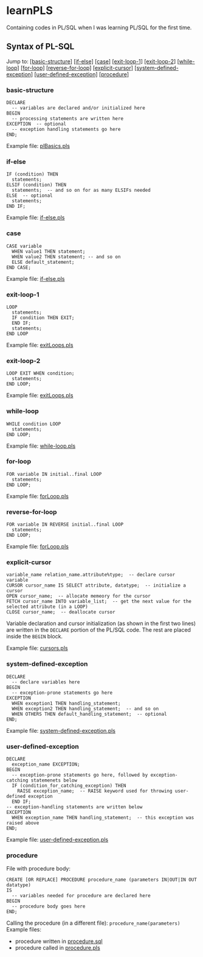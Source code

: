 # learnPLS
Containing codes in PL/SQL when I was learning PL/SQL for the first time.

## Syntax of PL-SQL
Jump to: [[basic-structure]](#basic-structure) [[if-else]](#if-else) [[case]](#case) [[exit-loop-1]](#exit-loop-1) [[exit-loop-2]](#exit-loop-2) [[while-loop]](#while-loop) [[for-loop]](#for-loop) [[reverse-for-loop]](#reverse-for-loop) [[explicit-cursor]](#explicit-cursor) [[system-defined-exception]](#system-defined-exception) [[user-defined-exception]](#user-defined-exception) [[procedure]](#procedure)

### basic-structure
```cool
DECLARE
  -- variables are declared and/or initialized here
BEGIN
  -- processing statements are written here
EXCEPTION  -- optional
  -- exception handling statements go here
END;
```
Example file: [plBasics.pls](https://github.com/rafi007akhtar/learnPLS/blob/master/plBasics.pls)

### if-else
```cool
IF (condition) THEN
  statements;
ELSIF (condition) THEN
  statements;  -- and so on for as many ELSIFs needed 
ELSE  -- optional
  statements;
END IF;
```
Example file: [if-else.pls](https://github.com/rafi007akhtar/learnPLS/blob/master/if-else.pls)

### case
```cool
CASE variable
  WHEN value1 THEN statement;
  WHEN value2 THEN statement; -- and so on
  ELSE default_statement;
END CASE;
```
Example file: [if-else.pls](https://github.com/rafi007akhtar/learnPLS/blob/master/if-else.pls)


### exit-loop-1
```cool
LOOP
  statements;
  IF condition THEN EXIT;
  END IF;
  statements;
END LOOP
```
Example file: [exitLoops.pls](https://github.com/rafi007akhtar/learnPLS/blob/master/exitLoops.pls)

### exit-loop-2
```cool
LOOP EXIT WHEN condition;
  statements;
END LOOP;
```
Example file: [exitLoops.pls](https://github.com/rafi007akhtar/learnPLS/blob/master/exitLoops.pls)


### while-loop
```cool
WHILE condition LOOP
  statements;
END LOOP;
```
Example file: [while-loop.pls](https://github.com/rafi007akhtar/learnPLS/blob/master/whileLoop.pls)

### for-loop
```cool
FOR variable IN initial..final LOOP
  statements;
END LOOP;
```
Example file: [forLoop.pls](https://github.com/rafi007akhtar/learnPLS/blob/master/forLoop.pls)

### reverse-for-loop
```cool
FOR variable IN REVERSE initial..final LOOP
  statements;
END LOOP;
```
Example file: [forLoop.pls](https://github.com/rafi007akhtar/learnPLS/blob/master/forLoop.pls)

### explicit-cursor
```cool
variable_name relation_name.attribute%type;  -- declare cursor variable
CURSOR cursor_name IS SELECT attribute, datatype;  -- initialize a cursor
OPEN cursor_name;  -- allocate memeory for the cursor
FETCH cursor_name INTO variable_list;  -- get the next value for the selected attribute (in a LOOP)
CLOSE cursor_name;  -- deallocate cursor
```
Variable declaration and cursor initialization (as shown in the first two lines) are written in the `DECLARE` portion of the PL/SQL code. The rest are placed inside the `BEGIN` block.

Example file: [cursors.pls](https://github.com/rafi007akhtar/learnPLS/blob/master/cursors.pls)

### system-defined-exception
```cool
DECLARE
  -- declare variables here
BEGIN
  -- exception-prone statements go here
EXCEPTION
  WHEN exception1 THEN handling_statement;
  WHEN exception2 THEN handling_statement;  -- and so on
  WHEN OTHERS THEN default_handling_statement;  -- optional
END;
```
Example file: [system-defined-exception.pls](https://github.com/rafi007akhtar/learnPLS/blob/master/system-defined-exception.pls)

### user-defined-exception
```cool
DECLARE
  exception_name EXCEPTION;
BEGIN
  -- exception-prone statements go here, followed by exception-catching statemenets below
  IF (condition_for_catching_exception) THEN
    RAISE exception_name;  -- RAISE keyword used for throwing user-defined exception
  END IF; 
-- exception-handling statements are written below
EXCEPTION
  WHEN exception_name THEN handling_statement;  -- this exception was raised above
END;
```
Example file: [user-defined-exception.pls](https://github.com/rafi007akhtar/learnPLS/blob/master/user-defined-exception.pls)

### procedure
File with procedure body: 
```cool
CREATE [OR REPLACE] PROCEDURE procedure_name (parameters IN|OUT|IN OUT datatype)
IS
  -- variables needed for procedure are declared here
BEGIN
  -- procedure body goes here
END;
```
Calling the procedure (in a different file): `procedure_name(parameters)` <br>
Example files:
  - procedure written in [procedure.sql](https://github.com/rafi007akhtar/learnPLS/blob/master/procedure.sql)
  - procedure called in [procedure.pls](https://github.com/rafi007akhtar/learnPLS/blob/master/procedure.pls)

















